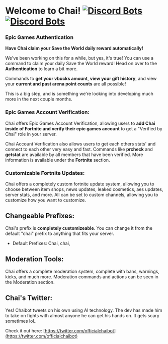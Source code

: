 # Welcome to Chai! [![Discord Bots](https://top.gg/api/widget/status/728115804826239017.svg)](https://top.gg/bot/728115804826239017) [![Discord Bots](https://top.gg/api/widget/servers/728115804826239017.svg)](https://top.gg/bot/728115804826239017)


### **Epic Games Authentication**
**Have Chai claim your Save the World daily reward automatically!**

We've been working on this for a while, but yes, it's true! You can use a command to claim your daily Save the World reward! Head on over to the **Authentication** to learn a bit more.

Commands to **get your vbucks amount**, **view your gift history**, and view your **current and past arena point counts** are all possible! 

This is a big step, and is something we're looking into developing much more in the next couple months.

### **Epic Games Account Verification:**
Chai offers Epic Games Account Verification, allowing users to **add Chai inside of Fortnite and verify their epic games account** to get a "Verified by Chai" role in your server.
 
Chai Account Verification also allows users to get each others stats' and connect to each other very easy and fast. Commands like **prcheck** and **getstat** are available by all members that have been verified. More information is available under the **Fortnite** section.
 
### **Customizable Fortnite Updates:**
Chai offers a completely custom fortnite update system, allowing you to choose between item shops, news updates, leaked cosmetics, aes updates, server stats, and more. All can be set to custom channels, allowing you to customize how you want to customize.
 
 
## Changeable Prefixes:
 
Chai's prefix is **completely customizeable**. You can change it from the default "chai" prefix to anything that fits your server.
    
- Default Prefixes: Chai, chai,

 
## Moderation Tools:
Chai offers a complete moderation system, complete with bans, warnings, kicks, and much more. Moderation commands and actions can be seen in the Moderation section.
 
 
## Chai's Twitter:
Yes! Chaibot tweets on his own using AI technology. The dev has made him to take on fights with almost anyone he can get his hands on. It gets scary sometimes lol..
 
Check it out here: [https://twitter.com/officialchaibot](https://twitter.com/officialchaibot)
 
 
 

